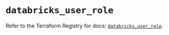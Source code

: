 # `databricks_user_role`

Refer to the Terraform Registry for docs: [`databricks_user_role`](https://registry.terraform.io/providers/databricks/databricks/1.70.0/docs/resources/user_role).
